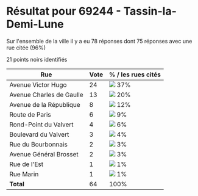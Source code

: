 # Résultat pour 69244 - Tassin-la-Demi-Lune

Sur l'ensemble de la ville il y a eu 78 réponses dont 75 réponses avec une rue citée (96%)

21 points noirs identifiés

| Rue | Vote | % / les rues cités|
|-----|------|-------------------|
| Avenue Victor Hugo | 24 | <img src="../../img/bar_37.gif" />&nbsp;37%|
| Avenue Charles de Gaulle | 13 | <img src="../../img/bar_20.gif" />&nbsp;20%|
| Avenue de la République | 8 | <img src="../../img/bar_12.gif" />&nbsp;12%|
| Route de Paris | 6 | <img src="../../img/bar_9.gif" />&nbsp;9%|
| Rond-Point du Valvert | 4 | <img src="../../img/bar_6.gif" />&nbsp;6%|
| Boulevard du Valvert | 3 | <img src="../../img/bar_4.gif" />&nbsp;4%|
| Rue du Bourbonnais | 2 | <img src="../../img/bar_3.gif" />&nbsp;3%|
| Avenue Général Brosset | 2 | <img src="../../img/bar_3.gif" />&nbsp;3%|
| Rue de l'Est | 1 | <img src="../../img/bar_1.gif" />&nbsp;1%|
| Rue Marin | 1 | <img src="../../img/bar_1.gif" />&nbsp;1%|
| **Total** | 64 | 100%|
